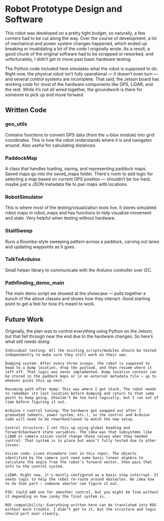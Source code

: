 # Robot Prototype Design and Software

This robot was developed on a pretty tight budget, so naturally, a few corners had to be cut along the way. Over the course of development, a lot of mechanical and power system changes happened, which ended up breaking or invalidating a lot of the code I originally wrote. As a result, a good chunk of the original software had to be scrapped or reworked, and unfortunately, I didn’t get to move past basic hardware testing.

The Python code included here simulates what the robot is supposed to do. Right now, the physical robot isn’t fully operational — it doesn’t even turn — and several control systems are incomplete. That said, the Jetson board has working code for most of the hardware components like GPS, LiDAR, and the rest. While it’s not all wired together, the groundwork is there for someone to pick up and move forward.

## Written Code
### geo_utils

Contains functions to convert GPS data (from the u-blox module) into grid coordinates. This is how the robot understands where it is and navigates around. Also useful for calculating distances.

### PaddockMap
A class that handles loading, saving, and representing paddock maps. Saved maps go into the saved_maps folder. There's room to add logic for selecting a map based on current GPS position — shouldn’t be too hard, maybe just a JSON metadata file to pair maps with locations.

### RobotSimulator
This is where most of the testing/visualization tools live. It stores simulated robot maps in robot_maps and has functions to help visualize movement and state. Very helpful when testing without hardware.

### StallSweep
Runs a Roomba-style sweeping pattern across a paddock, carving out lanes and updating waypoints as it goes.

### TalkToArduino
Small helper library to communicate with the Arduino controller over I2C.

### Pathfinding_demo_main
The main demo script we showed at the showcase — pulls together a bunch of the above classes and shows how they interact. Good starting point to get a feel for how it’s meant to work.

## Future Work
Originally, the plan was to control everything using Python on the Jetson, but that fell through near the end due to the hardware changes. So here’s what still needs doing:

    Individual testing: All the existing scripts/modules should be tested independently to make sure they still work on their own.

    Dumping system: After every three scoops, the robot is supposed to head to a dump location, drop the payload, and then resume where it left off. That logic was never implemented. Dump location context can be stored in the paddock maps or in an external metadata file — up to whoever picks this up next.

    Resuming path after dump: This was where I got stuck. The robot needs to remember its last location before dumping and return to that same point to keep going. Shouldn’t be too hard logically, but I ran out of time before figuring it out.

    Arduino + control tuning: The hardware got swapped out after I graduated (wheels, power system, etc.), so the control and Arduino code will need to be reworked/tuned to match the new setup.

    Control structure: I set this up using global heading and forward/backward state variables. The idea was that subsystems like LiDAR or camera vision could change those values when they needed control. That system is in place but wasn’t fully tested due to other issues.

    Vision code: Lives elsewhere (not in this repo). The objects identified by the camera just need some basic linear algebra to calculate the angle from the robot’s forward vector, then pass that info to the control system.

    LiDAR: Right now, it's mostly configured as a basic stop interrupt. It needs logic to help the robot re-route around obstacles. No idea how to do that part — someone smarter can figure it out.

    PID: Could add one for smoother control, but you might be fine without it depending on how janky the final system is.

    ROS compatibility: Everything written here can be translated into ROS without much trouble. I didn’t get to it, but the structure and logic should port over cleanly.
